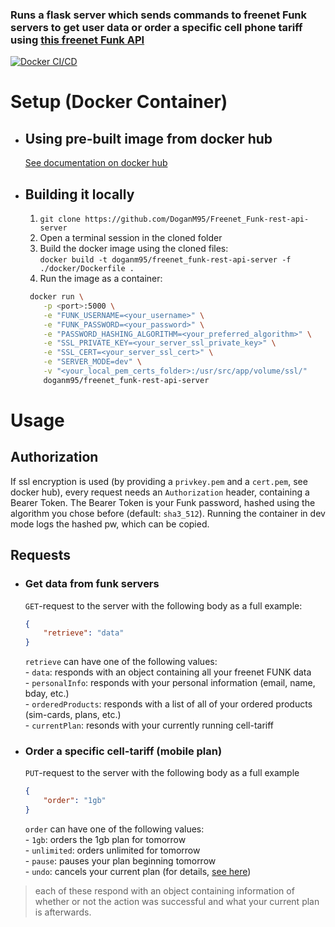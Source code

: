 ### Runs a flask server which sends commands to freenet Funk servers to get user data or order a specific cell phone tariff using [this freenet Funk API](https://github.com/lagmoellertim/freenet-funk-api)

[![Docker CI/CD](https://github.com/DoganM95/Freenet_Funk-rest-api-server/actions/workflows/main.yml/badge.svg?branch=main)](https://github.com/DoganM95/Freenet_Funk-rest-api-server/actions/workflows/main.yml)

# Setup (Docker Container)

- ## Using pre-built image from docker hub

    [See documentation on docker hub](https://hub.docker.com/repository/docker/doganm95/freenet_funk-rest-api-server)

- ## Building it locally

  1. `git clone https://github.com/DoganM95/Freenet_Funk-rest-api-server`  
  2. Open a terminal session in the cloned folder  
  3. Build the docker image using the cloned files:  
   `docker build -t doganm95/freenet_funk-rest-api-server -f ./docker/Dockerfile .`  
  4. Run the image as a container:  

   ```bash
    docker run \
       -p <port>:5000 \
       -e "FUNK_USERNAME=<your_username>" \
       -e "FUNK_PASSWORD=<your_password>" \
       -e "PASSWORD_HASHING_ALGORITHM=<your_preferred_algorithm>" \
       -e "SSL_PRIVATE_KEY=<your_server_ssl_private_key>" \
       -e "SSL_CERT=<your_server_ssl_cert>" \
       -e "SERVER_MODE=dev" \
       -v "<your_local_pem_certs_folder>:/usr/src/app/volume/ssl/"
       doganm95/freenet_funk-rest-api-server
    ```  

# Usage

## Authorization

If ssl encryption is used (by providing a `privkey.pem` and a `cert.pem`, see docker hub), every request needs an `Authorization` header, containing a Bearer Token. The Bearer Token is your Funk password, hashed using the algorithm you chose before (default: `sha3_512`). Running the container in dev mode logs the hashed pw, which can be copied.

## Requests

- ### Get data from funk servers

    `GET`-request to the server with the following body as a full example:

    ```json
    {
        "retrieve": "data"
    }
    ```

    `retrieve` can have one of the following values:  
        - `data`: responds with an object containing all your freenet FUNK data  
        - `personalInfo`: responds with your personal information (email, name, bday, etc.)  
        - `orderedProducts`: responds with a list of all of your ordered products (sim-cards, plans, etc.)  
        - `currentPlan`: resonds with your currently running cell-tariff

- ### Order a specific cell-tariff (mobile plan)

    `PUT`-request to the server with the following body as a full example

    ```json
    {  
        "order": "1gb"
    }
    ```

    `order` can have one of the following values:  
        - `1gb`: orders the 1gb plan for tomorrow  
        - `unlimited`: orders unlimited for tomorrow  
        - `pause`: pauses your plan beginning tomorrow  
        - `undo`: cancels your current plan (for details, [see here](https://github.com/lagmoellertim/freenet-funk-api))  

>each of these respond with an object containing information of whether or not the action was successful and what your current plan is afterwards.
